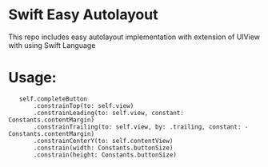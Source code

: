# Swift Easy Autolayout
This repo includes easy autolayout implementation with extension of UIView with using Swift Language

# Usage:

       self.completeButton
           .constrainTop(to: self.view)
           .constrainLeading(to: self.view, constant: Constants.contentMargin)
           .constrainTrailing(to: self.view, by: .trailing, constant: -Constants.contentMargin)
           .constrainCenterY(to: self.contentView)
           .constrain(width: Constants.buttonSize)
           .constrain(height: Constants.buttonSize) 
